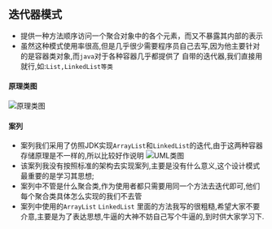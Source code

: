 ## 迭代器模式
- 提供一种方法顺序访问一个聚合对象中的各个元素，而又不暴露其内部的表示
- 虽然这种模式使用率很高,但是几乎很少需要程序员自己去写,因为他主要针对的是容器类对象,而`java`对于各种容器几乎都提供了
自带的迭代器,我们直接用就行,如:`List,LinkedList等类`

#### 原理类图
![ 原理类图](https://img-blog.csdnimg.cn/20190916203559155.png?x-oss-process=image/watermark,type_ZmFuZ3poZW5naGVpdGk,shadow_10,text_aHR0cHM6Ly9ibG9nLmNzZG4ubmV0L2x1bzYwOTYzMDE5OQ==,size_16,color_FFFFFF,t_70)
#### 案列
- 案列我们采用了仿照JDK实现`ArrayList`和`LinkedList`的迭代,由于这两种容器存储原理是不一样的,所以比较好作说明
![UML类图](https://img-blog.csdnimg.cn/20190917152857639.png?x-oss-process=image/watermark,type_ZmFuZ3poZW5naGVpdGk,shadow_10,text_aHR0cHM6Ly9ibG9nLmNzZG4ubmV0L2x1bzYwOTYzMDE5OQ==,size_16,color_FFFFFF,t_70)
- 该案列我没有按照标准的架构去实现案列,主要是没有什么意义,这个设计模式最重要的是学习其思想;
- 案列中不管是什么聚合类,作为使用者都只需要用同一个方法去迭代即可,他们每个聚合类具体怎么实现的我们不去管
- 案列中使用的`ArrayList` `LinkedList` 里面的方法我写的很粗糙,希望大家不要介意,主要是为了表达思想,牛逼的大神不妨自己写个牛逼的,到时供大家学习下.